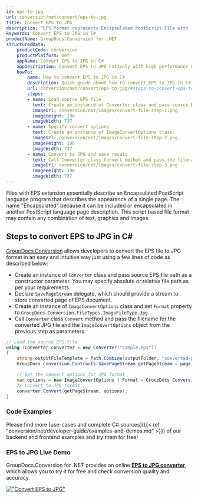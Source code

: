 ```yaml
---
id: eps-to-jpg
url: conversion/net/convert/eps-to-jpg
title: Convert EPS to JPG
description: "EPS format represents Encapsulated PostScript File with .eps extension. Learn how to convert EPS to JPG file programmatically in C# language using GroupDocs.Conversion for .NET library."
keywords: Convert EPS to JPG in C#
productName: GroupDocs.Conversion for .NET
structuredData:
    productCode: conversion
    productPlatform: net
    appName: Convert EPS to JPG in C#
    appDescription: Convert EPS to JPG natively with high performance using C# language and server side GroupDocs.Conversion for .NET APIs, without the use of any software like Microsoft or Open Office.
    howTo:
        name: How to convert EPS to JPG in C# 
        description: Quick guide about how to convert EPS to JPG in C# with high performance and accuracy.
        url: conversion/net/convert/eps-to-jpg/#steps-to-convert-eps-to-jpg-in-c
        steps:
        - name: Load source EPS file 
          text: Create an instance of Converter class and pass source EPS file path as a constructor parameter. You may specify absolute or relative file path as per your requirements. 
          imageUrl: conversion/net/images/convert-file-step-1.png
          imageHeight: 196
          imageWidth: 737
        - name: Specify convert options 
          text: Create an instance of ImageConvertOptions class.
          imageUrl: conversion/net/images/convert-file-step-2.png
          imageHeight: 196
          imageWidth: 737
        - name: Convert to JPG and save result 
          text: Call Converter class Convert method and pass the filename for the converted HTML file and the ImageConvertOptions object from the previous step as parameters.
          imageUrl: conversion/net/images/convert-file-step-3.png
          imageHeight: 196
          imageWidth: 737
---
```


Files with EPS extension essentially describe an Encapsulated PostScript language program that describes the appearance of a single page. The name "Encapsulated" because it can be included or encapsulated in another PostScript language page description. This script based file format may contain any combination of text, graphics and images.

## Steps to convert EPS to JPG in C#

[GroupDocs.Conversion](https://products.groupdocs.com/conversion/net) allows developers to convert the EPS file to JPG format in an easy and intuitive way just using a few lines of code as described below:

* Create an instance of `Converter` class and pass source EPS file path as a constructor parameter. You may specify absolute or relative file path as per your requirements. 
* Declare `SavePageStream` delegate, which should provide a stream to store converted page of EPS document.
* Create an instance of `ImageConvertOptions` class and set `Format` property to `GroupDocs.Conversion.FileTypes.ImageFileType.Jpg`.
* Call `Converter` class `Convert` method and pass the filename for the converted JPG file and the `ImageConvertOptions` object from the previous step as parameters.

```csharp
// Load the source EPS file
using (Converter converter = new Converter("sample.eps"))
{
    string outputFileTemplate = Path.Combine(outputFolder, "converted-page-{0}.jpg");
    GroupDocs.Conversion.Contracts.SavePageStream getPageStream = page => new FileStream(string.Format(outputFileTemplate, page), FileMode.Create);

    // Set the convert options for JPG format
    var options = new ImageConvertOptions { Format = GroupDocs.Conversion.FileTypes.ImageFileType.Jpg };   
    // Convert to JPG format
    converter.Convert(getPageStream, options);
}
```

### Code Examples

Please find more [use-cases and complete C# sources]({{< ref "conversion/net/developer-guide/examples-and-demos.md" >}}) of our backend and frontend examples and try them for free!

### EPS to JPG Live Demo

GroupDocs.Conversion for .NET provides an online [**EPS to JPG converter**](https://products.groupdocs.app/conversion/eps-to-jpg), which allows you to try it for free and check conversion quality and accuracy.

[!["Convert EPS to JPG"](conversion/net/images/convert-to-jpg/convert-eps-to-jpg.png)](https://products.groupdocs.app/conversion/eps-to-jpg)